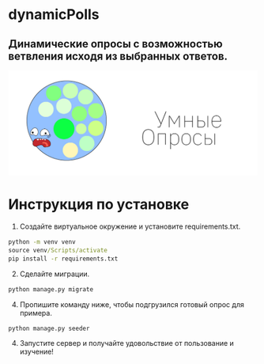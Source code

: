 # dynamicPolls
Динамические опросы с возможностью ветвления исходя из выбранных ответов.
---
![](https://github.com/zalimpshigotizhev/dynamicPolls/blob/main/img_README/dynamicPolls.jpg)

# Инструкция по установке
1) Создайте виртуальное окружение и установите requirements.txt.
```cmd
python -m venv venv
source venv/Scripts/activate
pip install -r requirements.txt
``` 
2) Сделайте миграции.
```cmd
python manage.py migrate
```
4) Пропишите команду ниже, чтобы подгрузился готовый опрос для примера.
```cmd
python manage.py seeder
```
4) Запустите сервер и получайте удовольствие от пользование и изучение!
